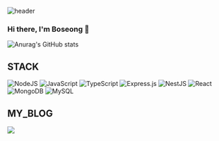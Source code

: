![header](https://capsule-render.vercel.app/api?type=waving&color=auto&height=300&section=header&text=Boseong%20Kim&fontSize=90)
### Hi there, I'm Boseong 👋

![Anurag's GitHub stats](https://github-readme-stats.vercel.app/api?username=Bill1907&show_icons=true&theme=merko)

## STACK

<img alt="NodeJS" src="https://img.shields.io/badge/node.js-%2343853D.svg?style=for-the-badge&logo=node-dot-js&logoColor=white" />
<img alt="JavaScript" src="https://img.shields.io/badge/javascript-%23323330.svg?style=for-the-badge&logo=javascript&logoColor=white" />
<img alt="TypeScript" src="https://img.shields.io/badge/typescript-%23007ACC.svg?style=for-the-badge&logo=typescript&logoColor=white" />
<img alt="Express.js" src="https://img.shields.io/badge/express.js-%23404d59.svg?style=for-the-badge&logo=express&logoColor=white" />
<img alt="NestJS" src="https://img.shields.io/badge/nestjs-%23E0234E.svg?style=for-the-badge&logo=nestjs&logoColor=white" />
<img alt="React" src="https://img.shields.io/badge/react-%2320232a.svg?style=for-the-badge&logo=react&logoColor=white"/>
<img alt="MongoDB" src ="https://img.shields.io/badge/MongoDB-%234ea94b.svg?style=for-the-badge&logo=mongodb&logoColor=white"/>
<img alt="MySQL" src="https://img.shields.io/badge/mysql-%2300f.svg?style=for-the-badge&logo=mysql&logoColor=white"/>

## MY_BLOG

<a href="https://velog.io/@kbs5665" target="_blank"><img src="https://img.shields.io/badge/Velog-20c997??style=for-the-badge&logo=Vimeo&logoColor=white"/></a>

<!--
**Bill1907/Bill1907** is a ✨ _special_ ✨ repository because its `README.md` (this file) appears on your GitHub profile.

Here are some ideas to get you started:

- 🔭 I’m currently working on ...
- 🌱 I’m currently learning ...
- 👯 I’m looking to collaborate on ...
- 🤔 I’m looking for help with ...
- 💬 Ask me about ...
- 📫 How to reach me: ...
- 😄 Pronouns: ...
- ⚡ Fun fact: ...
-->
